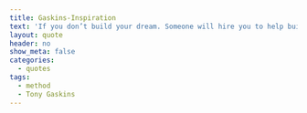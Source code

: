 ```yaml
---
title: Gaskins-Inspiration
text: 'If you don’t build your dream. Someone will hire you to help build theirs.'-Tony Gaskins
layout: quote
header: no
show_meta: false
categories:
  - quotes
tags:
  - method
  - Tony Gaskins
---
```

